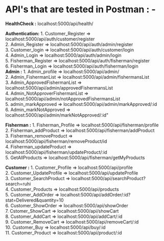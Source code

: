 <h1>API's that are tested in Postman : -</h3> 

 **HealthCheck :** localhost:5000/api/health/
  
  **Authentication:**
        1. Customer_Register => localhost:5000/api/auth/customer/register <br>2. Admin_Register => localhost:5000/api/auth/admin/register <br> 3. Customer_login => localhost:5000/api/auth/customer/login <br>4. Admin_Login =>  localhost:5000/api/auth/admin/login <br> 5. Fisherman_Register => localhost:5000/api/auth/fisherman/register <br> 6. Fisherman_Login => localhost:5000/api/auth/fisherman/login <br>
	**Admin :** 
	1. Admin_profile => localhost:5000/api/admin/ <br> 2. Admin_FishermanList => localhost:5000/api/admin/fishermansList <br> 3. Admin_ApprovedFishermanList => localhost:5000/api/admin/approvedFishermansList <br> 4. Admin_NotApproverFishermanList => localhost:5000/api/admin/notApprovedFishermansList <br> 5. admin_markApproved => localhost:5000/api/admin/markApproved/:id <br> 6. Admin_markNotApproved => localhost:5000/api/admin/markNotApproved/:id" <br>

  **Fisherman :**
        1. Fisherman_Profile => localhost:5000/api/fisherman/profile <br> 2. Fisherman_addProduct => localhost:5000/api/fisherman/addProduct <br> 3. Fisherman_removeProduct => localhost:5000/api/fisherman/removeProduct/id <br> 4. Fisherman_updateProduct => localhost:5000/api/fisherman/updateProduct/:id <br> 5. GetAllProducts => localhost:5000/api/fisherman/getMyProducts <br>

**Customer :** 
        1. Customer_Profile => localhost:5000/api/profile <br> 2. Customer_UpdateProfile => localhost:5000/api/updateProfile <br> 3. Customer_SearchProduct => localhost:5000/api/searchProduct?search=ruhi <br> 4. Customer_Products => localhost:5000/api/products <br> 5. Customer_AddOrder => localhost:5000/api/addOrder/:id? stat=Delivered&quantity=10  <br> 6. Customer_ShowOrder => localhost:5000/api/showOrder <br> 7. Cstomer_ShowCart => localhost:5000/api/showCart <br> 8. Customer_AddCart => localhost:5000/api/addCart/:id <br> 9. Customer_RemoveCart => localhost:5000/api/removeCart/:id <br>10. Customer_Buy => localhost:5000/api/buy/:id <br> 11. Customer_Product => localhost:5000/api/product/:id <br>
